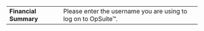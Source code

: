 |                       |                                                                                                                                      |
|-----------------------|--------------------------------------------------------------------------------------------------------------------------------------|
| **Financial Summary** | Please enter the username you are using to log on to OpSuite™.                                                                       |
